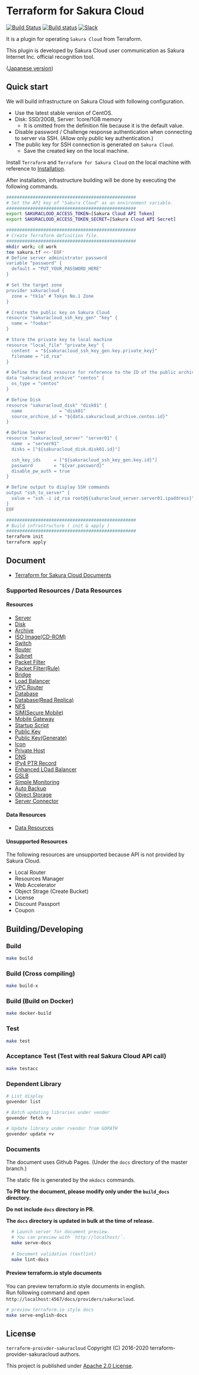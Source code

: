 # Terraform for Sakura Cloud

[![Build Status](https://travis-ci.org/sacloud/terraform-provider-sakuracloud.svg?branch=master)](https://travis-ci.org/sacloud/terraform-provider-sakuracloud)
[![Build status](https://ci.appveyor.com/api/projects/status/paynsb52uauq1jl8?svg=true)](https://ci.appveyor.com/project/sacloud-bot/terraform-provider-sakuracloud)
[![Slack](https://slack.usacloud.jp/badge.svg)](https://slack.usacloud.jp/)

It is a plugin for operating `Sakura Cloud` from Terraform.

This plugin is developed by Sakura Cloud user communication as Sakura Internet Inc. official recognition tool.

([Japanese version](README.md))

## Quick start

We will build infrastructure on Sakura Cloud with following configuration.

- Use the latest stable version of CentOS.
- Disk: SSD/20GB, Server: 1core/1GB memory
  - It is omitted from the definition file because it is the default value.
- Disable password / Challenge response authentication when connecting to server via SSH. (Allow only public key authentication.)
- The public key for SSH connection is generated on `Sakura Cloud`.
  - Save the created key on the local machine.

Install `Terraform` and `Terraform for Sakura Cloud` on the local machine with reference to [Installation](https://sacloud.github.io/terraform-provider-sakuracloud/installation/).

After installation, infrastructure building will be done by executing the following commands.

```bash
#################################################
# Set the API key of "Sakura Cloud" as an environment variable.
#################################################
export SAKURACLOUD_ACCESS_TOKEN=[Sakura Cloud API Token]
export SAKURACLOUD_ACCESS_TOKEN_SECRET=[Sakura Cloud API Secret]

#################################################
# Create Terraform definition file.
#################################################
mkdir work; cd work
tee sakura.tf <<-'EOF'
# Define server administrator password
variable "password" {
  default = "PUT_YOUR_PASSWORD_HERE"
}

# Set the target zone
provider sakuracloud {
  zone = "tk1a" # Tokyo No.1 Zone
}

# Create the public key on Sakura Cloud
resource "sakuracloud_ssh_key_gen" "key" {
  name = "foobar"
}

# Store the private key to local machine
resource "local_file" "private_key" {
  content  = "${sakuracloud_ssh_key_gen.key.private_key}"
  filename = "id_rsa"
}

# Define the data resource for reference to the ID of the public archive (OS)
data "sakuracloud_archive" "centos" {
  os_type = "centos"
}

# Define Disk
resource "sakuracloud_disk" "disk01" {
  name              = "disk01"
  source_archive_id = "${data.sakuracloud_archive.centos.id}"
}

# Define Server
resource "sakuracloud_server" "server01" {
  name  = "server01"
  disks = ["${sakuracloud_disk.disk01.id}"]

  ssh_key_ids     = ["${sakuracloud_ssh_key_gen.key.id}"]
  password        = "${var.password}"
  disable_pw_auth = true
}

# Define output to display SSH commands
output "ssh_to_server" {
  value = "ssh -i id_rsa root@${sakuracloud_server.server01.ipaddress}"
}
EOF

#################################################
# Build infrastructure ( init & apply )
#################################################
terraform init
terraform apply
```

## Document

- [Terraform for Sakura Cloud Documents](https://sacloud.github.io/terraform-provider-sakuracloud/)

### Supported Resources / Data Resources

#### Resources

- [Server](https://sacloud.github.io/terraform-provider-sakuracloud/configuration/resources/server/)
- [Disk](https://sacloud.github.io/terraform-provider-sakuracloud/configuration/resources/disk/)
- [Archive](https://sacloud.github.io/terraform-provider-sakuracloud/configuration/resources/archive/)
- [ISO Image(CD-ROM)](https://sacloud.github.io/terraform-provider-sakuracloud/configuration/resources/cdrom/)
- [Switch](https://sacloud.github.io/terraform-provider-sakuracloud/configuration/resources/switch/)
- [Router](https://sacloud.github.io/terraform-provider-sakuracloud/configuration/resources/internet/)
- [Subnet](https://sacloud.github.io/terraform-provider-sakuracloud/configuration/resources/subnet/)
- [Packet Filter](https://sacloud.github.io/terraform-provider-sakuracloud/configuration/resources/packet_filter/)
- [Packet Filter(Rule)](https://sacloud.github.io/terraform-provider-sakuracloud/configuration/resources/packet_filter_rule/)
- [Bridge](https://sacloud.github.io/terraform-provider-sakuracloud/configuration/resources/bridge/)
- [Load Balancer](https://sacloud.github.io/terraform-provider-sakuracloud/configuration/resources/load_balancer/)
- [VPC Router](https://sacloud.github.io/terraform-provider-sakuracloud/configuration/resources/vpc_router/)
- [Database](https://sacloud.github.io/terraform-provider-sakuracloud/configuration/resources/database/)
- [Database(Read Replica)](https://sacloud.github.io/terraform-provider-sakuracloud/configuration/resources/database_read_replica/)
- [NFS](https://sacloud.github.io/terraform-provider-sakuracloud/configuration/resources/nfs/)
- [SIM(Secure Mobile)](http://sacloud.github.io/terraform-provider-sakuracloud/configuration/resources/sim/)
- [Mobile Gateway](http://sacloud.github.io/terraform-provider-sakuracloud/configuration/resources/mobile_gateway/)
- [Startup Script](https://sacloud.github.io/terraform-provider-sakuracloud/configuration/resources/note/)
- [Public Key](https://sacloud.github.io/terraform-provider-sakuracloud/configuration/resources/ssh_key/)
- [Public Key(Generate)](https://sacloud.github.io/terraform-provider-sakuracloud/configuration/resources/ssh_key_gen/)
- [Icon](https://sacloud.github.io/terraform-provider-sakuracloud/configuration/resources/icon/)
- [Private Host](https://sacloud.github.io/terraform-provider-sakuracloud/configuration/resources/private_host/)
- [DNS](https://sacloud.github.io/terraform-provider-sakuracloud/configuration/resources/dns/)
- [IPv4 PTR Record](https://sacloud.github.io/terraform-provider-sakuracloud/configuration/resources/ipv4_ptr/)
- [Enhanced LOad Balancer](https://sacloud.github.io/terraform-provider-sakuracloud/configuration/resources/proxylb/)
- [GSLB](https://sacloud.github.io/terraform-provider-sakuracloud/configuration/resources/gslb/)
- [Simple Monitoring](https://sacloud.github.io/terraform-provider-sakuracloud/configuration/resources/simple_monitor/)
- [Auto Backup](https://sacloud.github.io/terraform-provider-sakuracloud/configuration/resources/auto_backup/)
- [Object Storage](https://sacloud.github.io/terraform-provider-sakuracloud/configuration/resources/bucket_object/)
- [Server Connector](https://sacloud.github.io/terraform-provider-sakuracloud/configuration/resources/server_connector)

#### Data Resources

- [Data Resources](http://sacloud.github.io/terraform-provider-sakuracloud/configuration/resources/data_resource/)

#### Unsupported Resources

The following resources are unsupported because API is not provided by Sakura Cloud.

- Local Router
- Resources Manager
- Web Accelerator
- Object Strage (Create Bucket)
- License
- Discount Passport
- Coupon

## Building/Developing

### Build

  ```bash
  make build
  ```

### Build (Cross compiling)

  ```bash
  make build-x
  ```

### Build (Build on Docker)

  ```bash
  make docker-build
  ```

### Test

  ```bash
  make test
  ```

### Acceptance Test (Test with real Sakura Cloud API call)

  ```bash
  make testacc
  ```

### Dependent Library

```bash
# List display
govendor list

# Batch updating libraries under vender
govendor fetch +v

# Update library under rvendor from GOPATH
govendor update +v
```

### Documents

The document uses Github Pages. (Under the `docs` directory of the master branch.)

The static file is generated by the `mkdocs` commands.

**To PR for the document, please modify only under the `build_docs` directory.**

**Do not include `docs` directory in PR.**

**The `docs` directory is updated in bulk at the time of release.**

```bash
  # Launch server for document preview.
  # You can preview with `http://localhost/`.
  make serve-docs
  
  # Document validation (textlint)
  make lint-docs
```

#### Preview terraform.io style documents

You can preview terraform.io style documents in english.  
Run following command and open `http://localhost:4567/docs/providers/sakuracloud`.  

```bash
# preview terraform.io style docs
make serve-english-docs 
```

## License

 `terraform-proivder-sakuracloud` Copyright (C) 2016-2020 terraform-provider-sakuracloud authors.

  This project is published under [Apache 2.0 License](LICENSE.txt).
